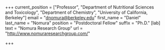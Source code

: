 +++
current_position = ["Professor", "Department of Nutritional Sciences and Toxicology", "Department of Chemistry", "University of California, Berkeley"]
email = "dnomura@berkeley.edu"
first_name = "Daniel"
last_name = "Nomura"
position = "Postdoctoral Fellow"
suffix = "Ph.D."
[lab]
text = "Nomura Research Group"
url = "http://www.nomuraresearchgroup.com/"

+++
